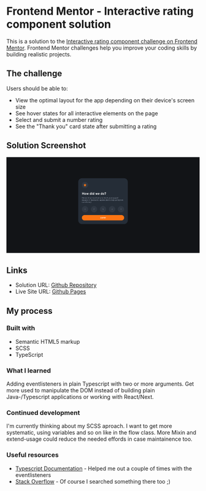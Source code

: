 # Frontend Mentor - Interactive rating component solution

This is a solution to the [Interactive rating component challenge on Frontend Mentor](https://www.frontendmentor.io/challenges/interactive-rating-component-koxpeBUmI). Frontend Mentor challenges help you improve your coding skills by building realistic projects. 

## The challenge

Users should be able to:

- View the optimal layout for the app depending on their device's screen size
- See hover states for all interactive elements on the page
- Select and submit a number rating
- See the "Thank you" card state after submitting a rating

## Solution Screenshot

![Screenshot of my Solution](./screenshot_solution.png)

## Links

- Solution URL: [Github Repository](https://github.com/Dmnk28/rating-component)
- Live Site URL: [Github Pages](https://dmnk28.github.io/rating-component/)

## My process

### Built with

- Semantic HTML5 markup
- SCSS
- TypeScript

### What I learned

Adding eventlisteners in plain Typescript with two or more arguments. Get more used to manipulate the DOM instead of building plain Java-/Typescript applications or working with React/Next.

### Continued development

I'm currently thinking about my SCSS aproach. I want to get more systematic, using variables and so on like in the flow class. 
More Mixin and extend-usage could reduce the needed effords in case maintainence too.

### Useful resources

- [Typescript Documentation](https://www.typescriptlang.org/docs/) - Helped me out a couple of times with the eventlisteners
- [Stack Overflow](https://stackoverflow.com/) - Of course I searched something there too ;)